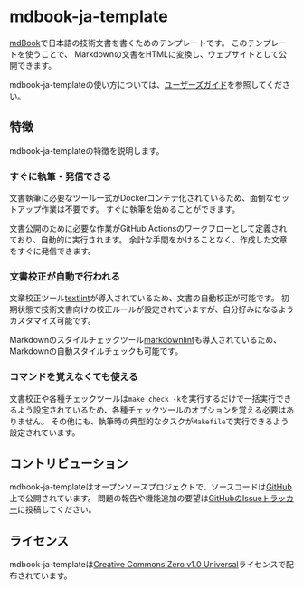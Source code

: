 # mdbook-ja-template

[mdBook]で日本語の技術文書を書くためのテンプレートです。
このテンプレートを使うことで、 Markdownの文書をHTMLに変換し、ウェブサイトとして公開できます。

mdbook-ja-templateの使い方については、[ユーザーズガイド]を参照してください。

## 特徴

mdbook-ja-templateの特徴を説明します。

### すぐに執筆・発信できる

文書執筆に必要なツール一式がDockerコンテナ化されているため、面倒なセットアップ作業は不要です。
すぐに執筆を始めることができます。

文書公開のために必要な作業がGitHub Actionsのワークフローとして定義されており、自動的に実行されます。
余計な手間をかけることなく、作成した文章をすぐに発信できます。

### 文書校正が自動で行われる

文章校正ツール[textlint]が導入されているため、文書の自動校正が可能です。
初期状態で技術文書向けの校正ルールが設定されていますが、自分好みになるようカスタマイズ可能です。

Markdownのスタイルチェックツール[markdownlint]も導入されているため、Markdownの自動スタイルチェックも可能です。

### コマンドを覚えなくても使える

文書校正や各種チェックツールは`make check -k`を実行するだけで一括実行できるよう設定されているため、各種チェックツールのオプションを覚える必要はありません。
その他にも、執筆時の典型的なタスクが`Makefile`で実行できるよう設定されています。

## コントリビューション

mdbook-ja-templateはオープンソースプロジェクトで、ソースコードは[GitHub]上で公開されています。
問題の報告や機能追加の要望は[GitHubのIssueトラッカー]に投稿してください。

## ライセンス

mdbook-ja-templateは[Creative Commons Zero v1.0 Universal]ライセンスで配布されています。

[mdBook]: https://github.com/rust-lang/mdBook
[ユーザーズガイド]: https://gifnksm.github.io/mdbook-ja-template/
[textlint]: https://textlint.github.io/
[markdownlint]: https://github.com/DavidAnson/markdownlint
[GitHub]: https://github.com/gifnksm/mdbook-ja-template
[GitHubのIssueトラッカー]: https://github.com/gifnksm/mdbook-ja-template/issues
[Creative Commons Zero v1.0 Universal]: https://creativecommons.org/publicdomain/zero/1.0/

